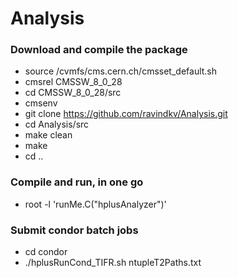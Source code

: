 # Analysis
   
### Download and compile the package  ###  
* source /cvmfs/cms.cern.ch/cmsset_default.sh
* cmsrel CMSSW_8_0_28
* cd CMSSW_8_0_28/src
* cmsenv
* git clone https://github.com/ravindkv/Analysis.git 
* cd Analysis/src
* make clean 
* make
* cd .. 

### Compile and run, in one go ### 
* root -l 'runMe.C("hplusAnalyzer")'

### Submit condor batch jobs  ###

* cd condor
* ./hplusRunCond_TIFR.sh ntupleT2Paths.txt
